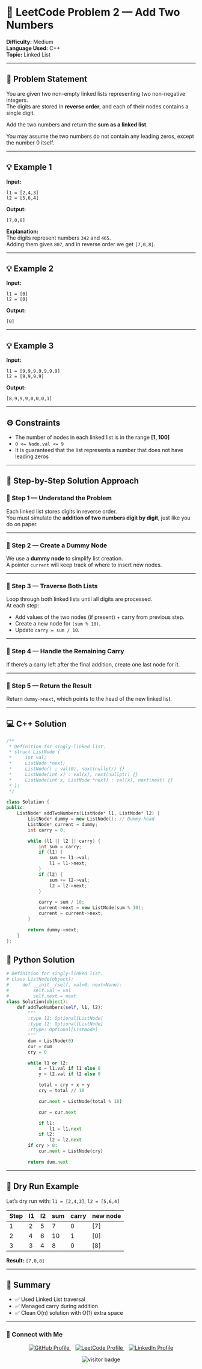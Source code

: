 # 🧮 LeetCode Problem 2 — Add Two Numbers  

**Difficulty:** Medium  
**Language Used:** C++  
**Topic:** Linked List  

---

## 🧾 Problem Statement  

You are given two non-empty linked lists representing two non-negative integers.  
The digits are stored in **reverse order**, and each of their nodes contains a single digit.  

Add the two numbers and return the **sum as a linked list**.  

You may assume the two numbers do not contain any leading zeros, except the number 0 itself.

---

## 💡 Example 1  

**Input:**  
```
l1 = [2,4,3]
l2 = [5,6,4]
```

**Output:**  
```
[7,0,8]
```

**Explanation:**  
The digits represent numbers `342` and `465`.  
Adding them gives `807`, and in reverse order we get `[7,0,8]`.

---

## 💡 Example 2  

**Input:**  
```
l1 = [0]
l2 = [0]
```

**Output:**  
```
[0]
```

---

## 💡 Example 3  

**Input:**  
```
l1 = [9,9,9,9,9,9,9]
l2 = [9,9,9,9]
```

**Output:**  
```
[8,9,9,9,0,0,0,1]
````

---

## ⚙️ Constraints  
- The number of nodes in each linked list is in the range **[1, 100]**  
- `0 <= Node.val <= 9`  
- It is guaranteed that the list represents a number that does not have leading zeros  

---

## 🧠 Step-by-Step Solution Approach  

### 🔹 Step 1 — Understand the Problem  
Each linked list stores digits in reverse order.  
You must simulate the **addition of two numbers digit by digit**, just like you do on paper.

---

### 🔹 Step 2 — Create a Dummy Node  
We use a **dummy node** to simplify list creation.  
A pointer `current` will keep track of where to insert new nodes.

---

### 🔹 Step 3 — Traverse Both Lists  
Loop through both linked lists until all digits are processed.  
At each step:  
- Add values of the two nodes (if present) + carry from previous step.  
- Create a new node for `(sum % 10)`.  
- Update `carry = sum / 10`.

---

### 🔹 Step 4 — Handle the Remaining Carry  
If there’s a carry left after the final addition, create one last node for it.

---

### 🔹 Step 5 — Return the Result  
Return `dummy->next`, which points to the head of the new linked list.

---

## 💻 C++ Solution

```cpp
/**
 * Definition for singly-linked list.
 * struct ListNode {
 *     int val;
 *     ListNode *next;
 *     ListNode() : val(0), next(nullptr) {}
 *     ListNode(int x) : val(x), next(nullptr) {}
 *     ListNode(int x, ListNode *next) : val(x), next(next) {}
 * };
 */

class Solution {
public:
    ListNode* addTwoNumbers(ListNode* l1, ListNode* l2) {
        ListNode* dummy = new ListNode(); // Dummy head
        ListNode* current = dummy;
        int carry = 0;

        while (l1 || l2 || carry) {
            int sum = carry;
            if (l1) {
                sum += l1->val;
                l1 = l1->next;
            }
            if (l2) {
                sum += l2->val;
                l2 = l2->next;
            }

            carry = sum / 10;
            current->next = new ListNode(sum % 10);
            current = current->next;
        }

        return dummy->next;
    }
};
```

## 🐍 Python Solution

```python
# Definition for singly-linked list.
# class ListNode(object):
#     def __init__(self, val=0, next=None):
#         self.val = val
#         self.next = next
class Solution(object):
    def addTwoNumbers(self, l1, l2):
        """
        :type l1: Optional[ListNode]
        :type l2: Optional[ListNode]
        :rtype: Optional[ListNode]
        """
        dum = ListNode(0)
        cur = dum
        cry = 0

        while l1 or l2:
            x = l1.val if l1 else 0
            y = l2.val if l2 else 0

            total = cry + x + y
            cry = total // 10

            cur.next = ListNode(total % 10)

            cur = cur.next

            if l1:
                l1 = l1.next
            if l2:
                l2 = l2.next
        if cry > 0:
            cur.next = ListNode(cry)

        return dum.next

```
---

## 🧩 Dry Run Example

Let’s dry run with:
`l1 = [2,4,3]`, `l2 = [5,6,4]`

| Step | l1 | l2 | sum | carry | new node |
| ---- | -- | -- | --- | ----- | -------- |
| 1    | 2  | 5  | 7   | 0     | [7]      |
| 2    | 4  | 6  | 10  | 1     | [0]      |
| 3    | 3  | 4  | 8   | 0     | [8]      |

**Result:** `[7,0,8]`

---

## 🧾 Summary

- ✅ Used Linked List traversal
- ✅ Managed carry during addition
- ✅ Clean O(n) solution with O(1) extra space
---

### 📎 Connect with Me

<p align="center">
  <a href="https://github.com/Vaibhav-12521" target="_blank">
    <img src="https://img.shields.io/badge/GitHub-181717?style=for-the-badge&logo=github&logoColor=white" alt="GitHub Profile"/>
  </a>
  &nbsp;&nbsp;
  <a href="https://leetcode.com/u/vaibhav125s/" target="_blank">
    <img src="https://img.shields.io/badge/LeetCode-FFA116?style=for-the-badge&logo=leetcode&logoColor=black" alt="LeetCode Profile"/>
  </a>
  &nbsp;&nbsp;
  <a href="https://www.linkedin.com/in/vaibhavsingh125/" target="_blank">
    <img src="https://img.shields.io/badge/LinkedIn-0077B5?style=for-the-badge&logo=linkedin&logoColor=white" alt="LinkedIn Profile"/>
  </a>
</p>

<p align="center">
  <img src="https://visitor-badge.laobi.icu/badge?page_id=second-largest-problem" alt="visitor badge"/>
</p>
